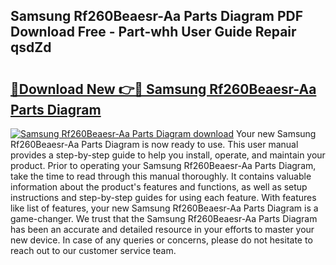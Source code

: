 ## Samsung Rf260Beaesr-Aa Parts Diagram PDF Download Free - Part-whh User Guide Repair qsdZd

# <h2><a href="http://dfm8lcw.blite.top/?on=Samsung+Rf260Beaesr-Aa+Parts+Diagram">🔗Download New 👉🔴 Samsung Rf260Beaesr-Aa Parts Diagram</a></h2>

[![Samsung Rf260Beaesr-Aa Parts Diagram download](https://i.imgur.com/lujVjoI.png)](http://dfm8lcw.blite.top/?on=Samsung+Rf260Beaesr-Aa+Parts+Diagram)
Your new Samsung Rf260Beaesr-Aa Parts Diagram is now ready to use. This user manual provides a step-by-step guide to help you install, operate, and maintain your product. Prior to operating your Samsung Rf260Beaesr-Aa Parts Diagram, take the time to read through this manual thoroughly. It contains valuable information about the product's features and functions, as well as setup instructions and step-by-step guides for using each feature. With features like list of features, your new Samsung Rf260Beaesr-Aa Parts Diagram is a game-changer. We trust that the Samsung Rf260Beaesr-Aa Parts Diagram has been an accurate and detailed resource in your efforts to master your new device. In case of any queries or concerns, please do not hesitate to reach out to our customer service team.
